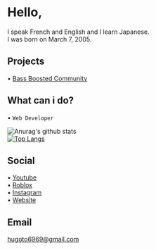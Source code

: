 <!-- 
Welcome to my Personal ReadMe!
Please Check this for Embed: https://github.com/anuraghazra/github-readme-stats
-->

# Hello,

I speak French and English and I learn Japanese.
<br>
I was born on March 7, 2005.

## Projects

• [Bass Boosted Community](https://www.youtube.com/channel/UCVJ97tojqgH5Z6VjqbHiOHA)

## What can i do?

• `Web Developer`

![Anurag's github stats](https://github-readme-stats.vercel.app/api?username=Hugoto69&show_icons=true&theme=github_dark)
<br>
[![Top Langs](https://github-readme-stats.vercel.app/api/top-langs/?username=Hugoto69&layout=compact&theme=github_dark)](https://github.com/anuraghazra/github-readme-stats)

## Social

• [Youtube](https://www.youtube.com/channel/UCMbgR2wiW21ro5oONSb8OyA)
<br>
• [Roblox](https://www.roblox.com/users/1593260565/profile)
<br>
• [Instagram](https://www.instagram.com/hugo.bonnet_)
<br>
• [Website](https://hugoto69.page)

## Email

hugoto6969@gmail.com
